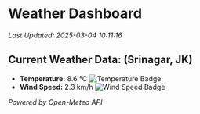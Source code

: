 
# Weather Dashboard

_Last Updated: 2025-03-04 10:11:16_

## Current Weather Data: (Srinagar, JK)
- **Temperature:** 8.6 °C ![Temperature Badge](https://img.shields.io/badge/Temperature-Low%20Temp-blue)
- **Wind Speed:** 2.3 km/h ![Wind Speed Badge](https://img.shields.io/badge/Wind%20Speed-Light%20Wind-blue)

*Powered by Open-Meteo API*
